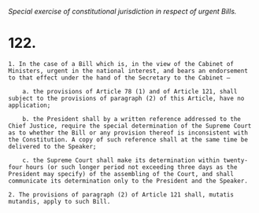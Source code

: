 *Special exercise of constitutional jurisdiction in respect of urgent Bills.*

# 122.

    1. In the case of a Bill which is, in the view of the Cabinet of Ministers, urgent in the national interest, and bears an endorsement to that effect under the hand of the Secretary to the Cabinet –

        a. the provisions of Article 78 (1) and of Article 121, shall subject to the provisions of paragraph (2) of this Article, have no application;

        b. the President shall by a written reference addressed to the Chief Justice, require the special determination of the Supreme Court as to whether the Bill or any provision thereof is inconsistent with the Constitution. A copy of such reference shall at the same time be delivered to the Speaker;

        c. the Supreme Court shall make its determination within twenty-four hours (or such longer period not exceeding three days as the President may specify) of the assembling of the Court, and shall communicate its determination only to the President and the Speaker.

    2. The provisions of paragraph (2) of Article 121 shall, mutatis mutandis, apply to such Bill.
